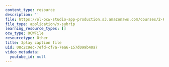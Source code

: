 ```yaml
---
content_type: resource
description: ''
file: https://ol-ocw-studio-app-production.s3.amazonaws.com/courses/2-627-fundamentals-of-photovoltaics-fall-2013/08c2c9ec7efdcf7a7ea6157d099b40a7_FLbfYpkSZ84.srt
file_type: application/x-subrip
learning_resource_types: []
ocw_type: OCWFile
resourcetype: Other
title: 3play caption file
uid: 08c2c9ec-7efd-cf7a-7ea6-157d099b40a7
video_metadata:
  youtube_id: null
---
```

